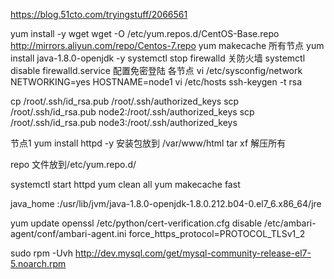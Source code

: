 https://blog.51cto.com/tryingstuff/2066561


yum install -y wget
wget -O /etc/yum.repos.d/CentOS-Base.repo http://mirrors.aliyun.com/repo/Centos-7.repo
yum makecache
所有节点  yum install java-1.8.0-openjdk -y
systemctl stop firewalld 关防火墙
systemctl disable firewalld.service 
配置免密登陆
各节点
vi /etc/sysconfig/network
NETWORKING=yes
HOSTNAME=node1
vi /etc/hosts
ssh-keygen -t rsa


cp /root/.ssh/id_rsa.pub /root/.ssh/authorized_keys
scp /root/.ssh/id_rsa.pub node2:/root/.ssh/authorized_keys
scp /root/.ssh/id_rsa.pub node3:/root/.ssh/authorized_keys


节点1 yum install httpd -y
安装包放到  /var/www/html
tar xf 解压所有

repo 文件放到/etc/yum.repo.d/

systemctl start httpd
yum clean all
 yum makecache fast

java_home :/usr/lib/jvm/java-1.8.0-openjdk-1.8.0.212.b04-0.el7_6.x86_64/jre


yum update openssl
/etc/python/cert-verification.cfg  disable
/etc/ambari-agent/conf/ambari-agent.ini   force_https_protocol=PROTOCOL_TLSv1_2

sudo rpm -Uvh http://dev.mysql.com/get/mysql-community-release-el7-5.noarch.rpm